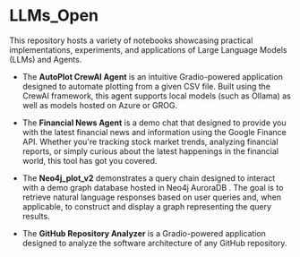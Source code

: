 # LLMs_Open

This repository hosts a variety of notebooks showcasing practical implementations, experiments, and applications of Large Language Models (LLMs) and Agents.

- The **AutoPlot CrewAI Agent** is an intuitive Gradio-powered application designed to automate plotting from a given CSV file. Built using the CrewAI framework, this agent supports local models (such as Ollama) as well as models hosted on Azure or GROG.

- The **Financial News Agent** is a demo chat that designed to provide you with the latest financial news and information using the Google Finance API. Whether you're tracking stock market trends, analyzing financial reports, or simply curious about the latest happenings in the financial world, this tool has got you covered.

- The **Neo4j_plot_v2** demonstrates a query chain designed to interact with a demo graph database hosted in Neo4j AuroraDB . The goal is to retrieve natural language responses based on user queries and, when applicable, to construct and display a graph representing the query results.

- The **GitHub Repository Analyzer** is a Gradio-powered application designed to analyze the software architecture of any GitHub repository. 
